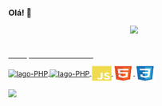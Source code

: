 ### Olá! 👋

<!--
**IagoAroldo/IagoAroldo** is a ✨ _special_ ✨ repository because its `README.md` (this file) appears on your GitHub profile.

Here are some ideas to get you started:

- 🔭 I’m currently working on ...
- 🌱 I’m currently learning ...
- 👯 I’m looking to collaborate on ...
- 🤔 I’m looking for help with ...
- 💬 Ask me about ...
- 📫 How to reach me: ...
- 😄 Pronouns: ...
- ⚡ Fun fact: ...
-->

<div align="center">
  <a href="https://github.com/IagoAroldo">
<!--   <img height="180em" src="https://github-readme-stats.vercel.app/api/top-langs/?username=IagoAroldo&langs_count=5&layout=compact&show_icons=true&theme=radical"/> -->
  <img height="180em" src="https://github-readme-stats.vercel.app/api?username=IagoAroldo&show_icons=true&theme=radical"/>
 </div>
 <div style="display: inline_block"><br>
   <p style="color: white;">Principais conhecimentos</p>
  <img align="center" alt="Iago-PHP" height="30" width="40" src="https://cdn.jsdelivr.net/gh/devicons/devicon/icons/php/php-plain.svg" />
  <img align="center" alt="Iago-PHP" height="40" width="40" src="https://cdn.jsdelivr.net/gh/devicons/devicon/icons/mysql/mysql-plain-wordmark.svg" />
  <img align="center" alt="Iago-Js" height="30" width="40" src="https://raw.githubusercontent.com/devicons/devicon/master/icons/javascript/javascript-plain.svg">
  <img align="center" alt="Iago-HTML" height="30" width="40" src="https://raw.githubusercontent.com/devicons/devicon/master/icons/html5/html5-original.svg">
  <img align="center" alt="Iago-CSS" height="30" width="40" src="https://raw.githubusercontent.com/devicons/devicon/master/icons/css3/css3-original.svg">
          
       
 </div> <br>
 
 <div> 
 <a href="#" target="_blank"><img src="https://img.shields.io/badge/-LinkedIn-%230077B5?style=for-the-badge&logo=linkedin&logoColor=white" target="_blank"></a>
 </div>
